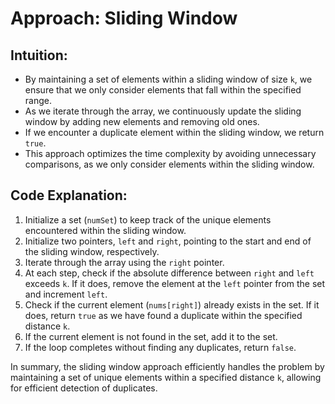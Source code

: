 # Approach: Sliding Window

## Intuition:
- By maintaining a set of elements within a sliding window of size `k`, we ensure that we only consider elements that fall within the specified range.
- As we iterate through the array, we continuously update the sliding window by adding new elements and removing old ones.
- If we encounter a duplicate element within the sliding window, we return `true`.
- This approach optimizes the time complexity by avoiding unnecessary comparisons, as we only consider elements within the sliding window.

## Code Explanation:
1. Initialize a set (`numSet`) to keep track of the unique elements encountered within the sliding window.
2. Initialize two pointers, `left` and `right`, pointing to the start and end of the sliding window, respectively.
3. Iterate through the array using the `right` pointer.
4. At each step, check if the absolute difference between `right` and `left` exceeds `k`. If it does, remove the element at the `left` pointer from the set and increment `left`.
5. Check if the current element (`nums[right]`) already exists in the set. If it does, return `true` as we have found a duplicate within the specified distance `k`.
6. If the current element is not found in the set, add it to the set.
7. If the loop completes without finding any duplicates, return `false`.

In summary, the sliding window approach efficiently handles the problem by maintaining a set of unique elements within a specified distance `k`, allowing for efficient detection of duplicates.